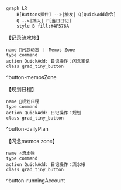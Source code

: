 ```mermaid
graph LR
    B[Buttons插件] -->|触发| Q[QuickAdd命令]
    Q -->|插入| F[当日日记]
    style B fill:#4F576A
```


【记录流水帐】

```button
name 💭闪念动态 丨 Memos Zone
type command
action QuickAdd: 日记操作：闪念笔记
class grad_tiny_button
```
^button-memosZone

【规划日程】

```button
name 🧾规划日程
type command
action QuickAdd: 日记操作：规划
class grad_tiny_button
```
^button-dailyPlan


【闪念memos zone】

```button
name ✍️流水帐
type command
action QuickAdd: 日记操作：流水帐
class grad_tiny_button
```
^button-runningAccount


